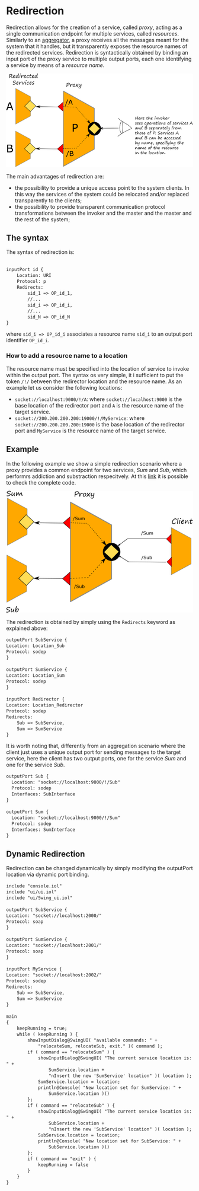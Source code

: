 # Redirection

Redirection allows for the creation of a service, called _proxy_, acting as a single communication endpoint for multiple services, called _resources_. Similarly to an [aggregator](aggregation.md), a proxy receives all the messages meant for the system that it handles, but it transparently exposes the resource names of the redirected services. Redirection is syntactically obtained by binding an input port of the proxy service to multiple output ports, each one identifying a service by means of a _resource name_.

![](../.gitbook/assets/redirection.png)

The main advantages of redirection are:

* the possibility to provide a unique access point to the system clients. In this way the services of the system could be relocated and/or replaced transparently to the clients;
* the possibility to provide transparent communication protocol transformations between the invoker and the master and the master and the rest of the system;

## The syntax
The syntax of redirection is:

```text

inputPort id {
    Location: URI
    Protocol: p
    Redirects:
        sid_1 => OP_id_1,
        //...
        sid_i => OP_id_i,
        //...
        sid_N => OP_id_N
}
```

where `sid_i => OP_id_i` associates a resource name `sid_i` to an output port identifier `OP_id_i`.

### How to add a resource name to a location
The resource name must be specified into the location of service to invoke within the output port. The syntax os very simple, it i sufficient to put the token `/!/` between the redirector location and the resource name. As an example let us consider the following locations:

* `socket://localhost:9000/!/A`: where `socket://localhost:9000` is the base location of the redirector port and `A` is the resource name of the target service.
* `socket://200.200.200.200:19000/!/MyService`: where `socket://200.200.200.200:19000` is the base location of the redirector port and `MyService` is the resource name of the target service.

## Example
In the following example we show a simple redirection scenario where a proxy provides a common endpoint for two services, _Sum_ and _Sub_, which performrs addiction and substraction respecitvely. At this [link](https://github.com/jolie/examples/tree/master/04_architectural_composition/07_redirection/01_static_redirection) it is possible to check the complete code.

![](../.gitbook/assets/redirection_example.png)

The redirection is obtained by simply using the `Redirects` keyword as explained above:

```text
outputPort SubService {
Location: Location_Sub
Protocol: sodep
}

outputPort SumService {
Location: Location_Sum
Protocol: sodep
}

inputPort Redirector {
Location: Location_Redirector
Protocol: sodep
Redirects:
	Sub => SubService,
	Sum => SumService
}
```

It is worth noting that, differently from an aggregation scenario where the client just uses a unique output port for sending messages to the target service, here the client has two output ports, one for the service _Sum_ and one for the service _Sub_.

```text
outputPort Sub {
  Location: "socket://localhost:9000/!/Sub"
  Protocol: sodep
  Interfaces: SubInterface
}

outputPort Sum {
  Location: "socket://localhost:9000/!/Sum"
  Protocol: sodep
  Interfaces: SumInterface
}
```

## Dynamic Redirection

Redirection can be changed dynamically by simply modifying the outputPort location via dynamic port binding.

```text
include "console.iol"
include "ui/ui.iol"
include "ui/Swing_ui.iol"

outputPort SubService {
Location: "socket://localhost:2000/"
Protocol: soap
}

outputPort SumService {
Location: "socket://localhost:2001/"
Protocol: soap
}

inputPort MyService {
Location: "socket://localhost:2002/"
Protocol: sodep
Redirects:     
    Sub => SubService,
    Sum => SumService    
}

main
{    
    keepRunning = true;
    while ( keepRunning ) {
        showInputDialog@SwingUI( "available commands: " +
            "relocateSum, relocateSub, exit." )( command );
        if ( command == "relocateSum" ) {
            showInputDialog@SwingUI( "The current service location is: " +
                SumService.location + 
                "nInsert the new 'SumService' location" )( location );
            SumService.location = location;
            println@Console( "New location set for SumService: " + 
                SumService.location )()
        };
        if ( command == "relocateSub" ) {
            showInputDialog@SwingUI( "The current service location is: " +
                SubService.location + 
                "nInsert the new 'SubService' location" )( location );
            SubService.location = location;
            println@Console( "New location set for SubService: " +
                SubService.location )()
        };
        if ( command == "exit" ) {
            keepRunning = false
        }
    }
}
```

